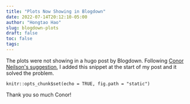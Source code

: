 ```yaml
---
title: "Plots Now Showing in Blogdown"
date: 2022-07-14T20:12:10-05:00
author: "Hongtao Hao"
slug: blogdown-plots
draft: false
toc: false
tags: 
---
```


The plots were not showing in a hugo post by Blogdown. Following [Conor Neilson's suggestion](https://conorneilson.com/post/generated-plots-not-showing-in-blogdown/), I added this snippet at the start of my post and it solved the problem.

```{r setup, echo=FALSE}
knitr::opts_chunk$set(echo = TRUE, fig.path = "static")
```

Thank you so much Conor!
